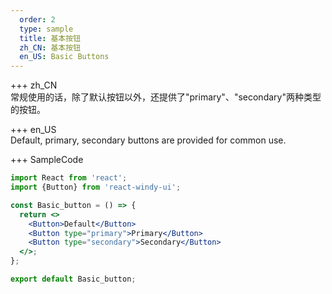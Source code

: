```yaml
---   
  order: 2
  type: sample
  title: 基本按钮   
  zh_CN: 基本按钮
  en_US: Basic Buttons
---      
```


+++ zh_CN   
 常规使用的话，除了默认按钮以外，还提供了"primary"、"secondary"两种类型的按钮。


+++ en_US   
  Default, primary, secondary buttons are provided for common use.   


+++ SampleCode
 
```jsx
import React from 'react';
import {Button} from 'react-windy-ui';

const Basic_button = () => {
  return <>
    <Button>Default</Button>
    <Button type="primary">Primary</Button>
    <Button type="secondary">Secondary</Button>
  </>;
};

export default Basic_button;
```  
